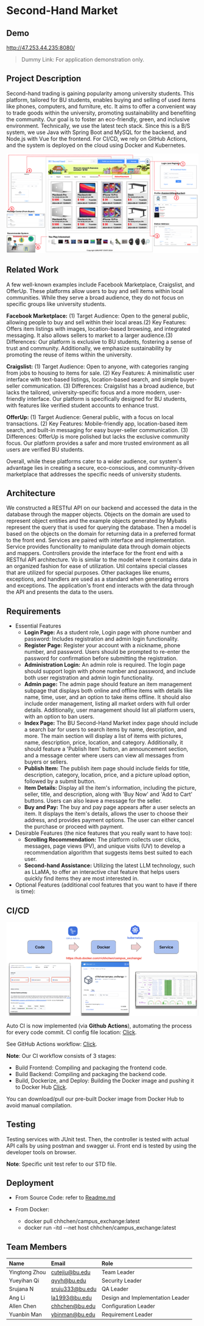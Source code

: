 # Second-Hand Market

## Demo
  http://47.253.44.235:8080/
  
  > Dummy Link: For application demonstration only.
## Project Description

Second-hand trading is gaining popularity among university students. This platform, tailored for BU students, enables buying and selling of used items like phones, computers, and furniture, etc. It aims to offer a convenient way to trade goods within the university, promoting sustainability and benefiting the community. Our goal is to foster an eco-friendly, green, and inclusive environment. Technically, we use the latest tech stack. Since this is a B/S system, we use Java with Spring Boot and MySQL for the backend, and Node.js with Vue for the frontend. For CI/CD, we rely on GitHub Actions, and the system is deployed on the cloud using Docker and Kubernetes.

![image](demo/image.png)

## Related Work

A few well-known examples include Facebook Marketplace, Craigslist, and OfferUp. These platforms allow users to buy and sell items within local communities. While they serve a broad audience, they do not focus on specific groups like university students. 

**Facebook Marketplace:** (1) Target Audience: Open to the general public, allowing people to buy and sell within their local areas.(2) Key Features: Offers item listings with images, location-based browsing, and integrated messaging. It also allows sellers to market to a larger audience.(3) Differences: Our platform is exclusive to BU students, fostering a sense of trust and community. Additionally, we emphasize sustainability by promoting the reuse of items within the university.

**Craigslist:** (1) Target Audience: Open to anyone, with categories ranging from jobs to housing to items for sale. (2) Key Features: A minimalistic user interface with text-based listings, location-based search, and simple buyer-seller communication. (3) Differences: Craigslist has a broad audience, but lacks the tailored, university-specific focus and a more modern, user-friendly interface. Our platform is specifically designed for BU students, with features like verified student accounts to enhance trust.

**OfferUp:** (1) Target Audience: General public, with a focus on local transactions. (2) Key Features: Mobile-friendly app, location-based item search, and built-in messaging for easy buyer-seller communication. (3) Differences: OfferUp is more polished but lacks the exclusive community focus. Our platform provides a safer and more trusted environment as all users are verified BU students.

Overall, while these platforms cater to a wider audience, our system's advantage lies in creating a secure, eco-conscious, and community-driven marketplace that addresses the specific needs of university students.

## Architecture

We constructed a RESTful API on our backend and accessed the data in the database through the mapper objects. Objects on the domain are used to represent object entities and the example objects generated by Mybatis represent the query that is used for querying the database. Then a model is based on the objects on the domain for returning data in a preferred format to the front end. Services are paired with interface and implementation. Service provides functionality to manipulate data through domain objects and mappers. Controllers provide the interface for the front end with a RESTful API architecture. Vo is similar to the model where it contains data in an organized fashion for ease of utilization. Util contains special classes that are utilized for special purposes. Other packages like enums, exceptions, and handlers are used as a standard when generating errors and exceptions.
The application's front end interacts with the data through the API and presents the data to the users.

## Requirements
 - Essential Features
    - **Login Page:** As a student role, Login page with phone number and password: Includes registration and admin login functionality.
    - **Register Page:** Register your account with a nickname, phone number, and password. Users should be prompted to re-enter the password for confirmation before submitting the registration.
    - **Administration Login:** An admin role is required. The login page should support login with phone number and password, and include both user registration and admin login functionality.
    - **Admin page:** The admin page should feature an item management subpage that displays both online and offline items with details like name, time, user, and an option to take items offline. It should also include order management, listing all market orders with full order details. Additionally, user management should list all platform users, with an option to ban users.
    - **Index Page:** The BU Second-Hand Market index page should include a search bar for users to search items by name, description, and more. The main section will display a list of items with pictures, name, description, price, location, and category. Additionally, it should feature a 'Publish Item' button, an announcement section, and a message center where users can view all messages from buyers or sellers.
    - **Publish Item:** The publish item page should include fields for title, description, category, location, price, and a picture upload option, followed by a submit button.
    - **Item Details:** Display all the item's information, including the picture, seller, title, and description, along with 'Buy Now' and 'Add to Cart' buttons. Users can also leave a message for the seller.
    - **Buy and Pay:** The buy and pay page appears after a user selects an item. It displays the item's details, allows the user to choose their address, and provides payment options. The user can either cancel the purchase or proceed with payment.
 - Desirable Features (the nice features that you really want to have too):
    - **Scrolling Recommendation:** The platform collects user clicks, messages, page views (PV), and unique visits (UV) to develop a recommendation algorithm that suggests items best suited to each user.
    - **Second-hand Assistance:** Utilizing the latest LLM technology, such as LLaMA, to offer an interactive chat feature that helps users quickly find items they are most interested in.
 - Optional Features (additional cool features that you want to have if there is time):

## CI/CD
![alt text](demo/cicd.png)

Auto CI is now implemented (via **Github Actions**), automating the process for every code commit. CI config file location: [Click](.github/workflows/main.yml).

See GitHub Actions workflow: [Click](https://github.com/BUMETCS673/seprojects-cs673f24a2team2/actions). 

**Note**: Our CI workflow consists of 3 stages:
- Build Frontend: Compiling and packaging the frontend code.
- Build Backend: Compiling and packaging the backend code.
- Build, Dockerize, and Deploy: Building the Docker image and pushing it to Docker Hub [Click](https://hub.docker.com/r/chhchen/campus_exchange/).

You can download/pull our pre-built Docker image from Docker Hub to avoid manual compilation.




## Testing

Testing services with JUnit test. Then, the controller is tested with actual API calls by using postman and swagger ui. Front end is tested by using the developer tools on browser.

**Note**: Specific unit test refer to our STD file.

## Deployment

- From Source Code: refer to [Readme.md](./code/Readme.md) 

- From Docker:
  - docker pull chhchen/campus_exchange:latest
  - docker run -itd --net host  chhchen/campus_exchange:latest

## Team Members
| Name   | Email | Role |
| :---------------- | :------ | :---- |
|Yingtong Zhou |cutejiu@bu.edu |  Team Leader|
|Yueyihan Qi |qyyh@bu.edu | Security Leader|
|Srujana N | sruju333@bu.edu| QA Leader|
|Ang Li |la1993@bu.edu | Design and Implementation Leader|
|Allen Chen |chhchen@bu.edu|Configuration Leader|
|Yuanbin Man |ybinman@bu.edu |Requirement Leader|
